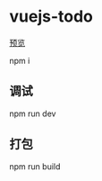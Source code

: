 # vuejs-todo

[预览](https://gl09025.github.io/vuejs-todo/page.html)

npm i
## 调试
npm run dev
## 打包
npm run build

